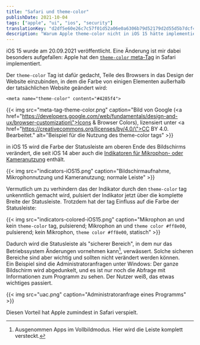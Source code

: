 ```yaml
---
title: "Safari und theme-color"
publishDate: 2021-10-04
tags: ["apple", "ui", "ios", "security"]
translationKey: "d2df5e60e26c7c57f01d52a06e0a6306b79d52179d2d55d5b7dcf4051f30756f"
description: "Warum Apple theme-color nicht in iOS 15 hätte implementieren sollen."
---
```


iOS 15 wurde am 20.09.2021 veröffentlicht. Eine Änderung ist mir dabei besonders aufgefallen: Apple hat den [`theme-color` meta-Tag](https://developer.mozilla.org/en-US/docs/Web/HTML/Element/meta/name/theme-color) in Safari implementiert.

Der `theme-color` Tag ist dafür gedacht, Teile des Browsers in das Design der Website einzubinden, in dem die Farbe von einigen Elementen außerhalb der tatsächlichen Website geändert wird:

~~~
<meta name="theme-color" content="#4285f4">
~~~

{{< img src="meta-tag-theme-color.png" caption="Bild von Google (<a href=\"https://developers.google.com/web/fundamentals/design-and-ux/browser-customization\">Icons & Browser Colors</a>), lizensiert unter <a href=\"https://creativecommons.org/licenses/by/4.0/\">CC BY 4.0</a>. Bearbeitet." alt="Beispiel für die Nutzung des theme-color tags" >}}

in iOS 15 wird die Farbe der Statusleiste am oberen Ende des Bildschirms verändert, die seit iOS 14 aber auch die [Indikatoren für Mikrophon- oder Kameranutzung](https://support.apple.com/de-de/HT211876) enthält.

{{< img src="indicators-iOS15.png" caption="Bildschirmaufnahme, Mikrophonnutzung und Kameranutzung; normale Leiste" >}}

Vermutlich um zu verhindern das der Indikator durch den `theme-color` tag unkenntlich gemacht wird, pulsiert der Indikator jetzt über die komplette Breite der Statusleiste. Trotzdem hat der tag Einfluss auf die Farbe der Statusleiste:

{{< img src="indicators-colored-iOS15.png" caption="Mikrophon an und kein <code>theme-color</code> tag, pulsierend; Mikrophon an und <code>theme color #ff8e00</code>, pulsierend; kein Mikrophon, <code>theme color #ff8e00</code>, statisch" >}}

Dadurch wird die Statusleiste als "sicherer Bereich", in dem nur das Betriebssystem Änderungen vornehmen kann[^1], verwässert. Solche sicheren Bereiche sind aber wichtig und sollten nicht verändert werden können.  
Ein Beispiel sind die Administratoranfragen unter Windows: Der ganze Bildschirm wird abgedunkelt, und es ist nur noch die Abfrage mit Informationen zum Programm zu sehen. Der Nutzer weiß, das etwas wichtiges passiert.
[^1]: Ausgenommen Apps im Vollbildmodus. Hier wird die Leiste komplett versteckt.

{{< img src="uac.png" caption="Administratoranfrage eines Programms" >}}

Diesen Vorteil hat Apple zumindest in Safari verspielt.